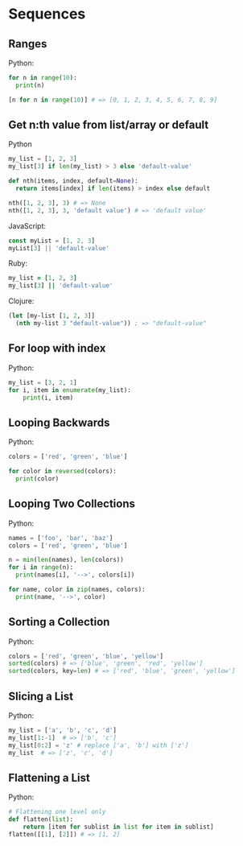 # Sequences

## Ranges

Python:

```python
for n in range(10):
  print(n)

[n for n in range(10)] # => [0, 1, 2, 3, 4, 5, 6, 7, 8, 9]
```

## Get n:th value from list/array or default

Python

```python
my_list = [1, 2, 3]
my_list[3] if len(my_list) > 3 else 'default-value'

def nth(items, index, default=None):
  return items[index] if len(items) > index else default

nth([1, 2, 3], 3) # => None
nth([1, 2, 3], 3, 'default value') # => 'default value'
```

JavaScript:

```javascript
const myList = [1, 2, 3]
myList[3] || 'default-value'
```

Ruby:

```ruby
my_list = [1, 2, 3]
my_list[3] || 'default-value'
```

Clojure:

```clojure
(let [my-list [1, 2, 3]]
  (nth my-list 3 "default-value")) ; => "default-value"
```

## For loop with index

Python:

```python
my_list = [3, 2, 1]
for i, item in enumerate(my_list):
    print(i, item)
```

## Looping Backwards

Python:

```python
colors = ['red', 'green', 'blue']

for color in reversed(colors):
  print(color)
```

## Looping Two Collections

Python:

```python
names = ['foo', 'bar', 'baz']
colors = ['red', 'green', 'blue']

n = min(len(names), len(colors))
for i in range(n):
  print(names[i], '-->', colors[i])

for name, color in zip(names, colors):
  print(name, '-->', color)
```

## Sorting a Collection

Python:

```python
colors = ['red', 'green', 'blue', 'yellow']
sorted(colors) # => ['blue', 'green', 'red', 'yellow']
sorted(colors, key=len) # => ['red', 'blue', 'green', 'yellow']
```

## Slicing a List

Python:

```python
my_list = ['a', 'b', 'c', 'd']
my_list[1:-1]  # => ['b', 'c']
my_list[0:2] = 'z' # replace ['a', 'b'] with ['z']
my_list  # => ['z', 'c', 'd']
```

## Flattening a List

Python:

```python
# Flattening one level only
def flatten(list):
    return [item for sublist in list for item in sublist]
flatten([[1], [2]]) # => [1, 2]
```
